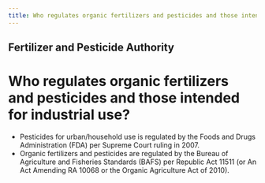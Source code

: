 ```yaml
---
title: Who regulates organic fertilizers and pesticides and those intended for industrial use
---
```


## Fertilizer and Pesticide Authority

# Who regulates organic fertilizers and pesticides and those intended for industrial use?


 - Pesticides for urban/household use is regulated by the Foods and Drugs Administration (FDA) per Supreme Court ruling in 2007.
 - Organic fertilizers and pesticides are regulated by the Bureau of Agriculture and Fisheries Standards (BAFS) per Republic Act 11511 (or An Act Amending RA 10068 or the Organic Agriculture Act of 2010).
